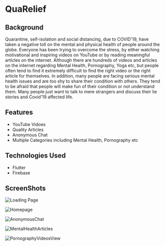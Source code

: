 # QuaRelief

## Background
Quarantine, self-isolation and social distancing, due to COVID'19, have taken a negative toll on the mental and physical health of people around the globe. Everyone has been trying to overcome the stress, by either watching motivational and inspiring videos on YouTube or by reading meaningful articles on the internet. Although there are hundreds of videos and articles on the internet regarding Mental Health, Pornography, Yoga etc, but people often tend to find it extremely difficult to find the right video or the right article for themselves. In addition, many people are facing serious mental health issues and are too shy to share their condition with others. They tend to be afraid that people will make fun of their condition or not understand them. Many people just want to talk to mere strangers and discuss their lie stories and Covid'19 affected life.

## Features
- YouTube Vidoes
- Quality Articles
- Anonymous Chat
- Multiple Categories including Mental Health, Pornography etc

## Technologies Used
- Flutter
- Firebase

## ScreenShots

![Loading Page](/Multimedia/Loading.jpeg)

![Homepage](/Multimedia/Homepage.jpeg)

![AnonymousChat](/Multimedia/AnonymousChat.jpeg)


![MentalHealthArticles](/Multimedia/MentalHealthArticles.jpeg)

![PornographyVideosView](/Multimedia/PornographyRelatedVidoes.jpeg)
